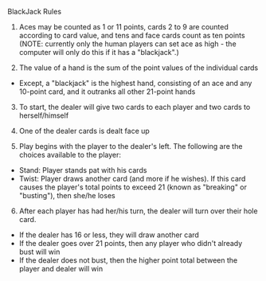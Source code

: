 BlackJack Rules

1. Aces may be counted as 1 or 11 points, cards 2 to 9 are counted according to card value, and tens and face cards count as ten points (NOTE: currently only the human players can set ace as high - the computer will only do this if it has a "blackjack".)

2. The value of a hand is the sum of the point values of the individual cards

 - Except, a "blackjack" is the highest hand, consisting of an ace and any 10-point card, and it outranks all other 21-point hands

3. To start, the dealer will give two cards to each player and two cards to herself/himself

4. One of the dealer cards is dealt face up

5. Play begins with the player to the dealer's left. The following are the choices available to the player:

 - Stand: Player stands pat with his cards
- Twist: Player draws another card (and more if he wishes). If this card causes the player's total points to exceed 21 (known as "breaking" or "busting"), then she/he loses

6. After each player has had her/his turn, the dealer will turn over their hole card.
- If the dealer has 16 or less, they will draw another card
- If the dealer goes over 21 points, then any player who didn't already bust will win
- If the dealer does not bust, then the higher point total between the player and dealer will win
